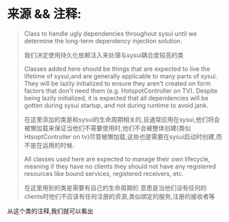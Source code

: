 # 来源 && 注释:
> Class to handle ugly dependencies throughout sysui until we determine the long-term dependency injection solution. 
> 
> 我们决定使用持久化依赖注入来处理与sysui耦合度较高的类
> 
> Classes added here should be things that are expected to live the lifetime of sysui,and are generally applicable to many parts of sysui. They will be lazily initialized to ensure they aren't created on form factors that don't need them (e.g. HotspotController on TV). Despite being lazily initialized, it is expected that all dependencies will be gotten during sysui startup, and not during runtime to avoid jank.
> 
> 在这里添加的类是和sysui的生命周期相关的,且通常应用在sysui,他们将会被懒加载来保证当他们不需要使用时,他们不会被整体创建(类似HtsoptController on tv)尽管被懒加载,这些也是需要在sysui启动时创建,而不是在运用的时候.
> 
> All classes used here are expected to manage their own lifecycle, meaning if they have no clients they should not have any registered resources like bound services, registered receivers, etc.
> 
> 在这里用到的类是需要有自己的生命周期的 意思是当他们没有任何的clients时他们不应该有任何注册的资源,类似绑定的服务,注册的接收者等

从这个类的注释,我们就可以看出